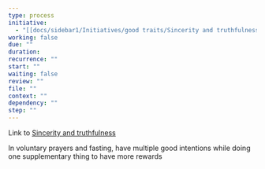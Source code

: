 ```yaml
---
type: process
initiative:
  - "[[docs/sidebar1/Initiatives/good traits/Sincerity and truthfulness|Sincerity and truthfulness]]"
working: false
due: ""
duration: 
recurrence: ""
start: ""
waiting: false
review: ""
file: ""
context: ""
dependency: ""
step: ""
---
```


Link to [Sincerity and truthfulness](docs/sidebar1/Initiatives/good%20traits/Sincerity%20and%20truthfulness.md)

In voluntary prayers and fasting, have multiple good intentions while doing one supplementary thing to have more rewards
